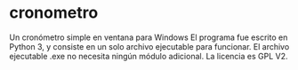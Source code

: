 # cronometro
Un cronómetro simple en ventana para Windows
El programa fue escrito en Python 3, y consiste en un solo archivo ejecutable para funcionar.
El archivo ejecutable .exe no necesita ningún módulo adicional.
La licencia es GPL V2.
